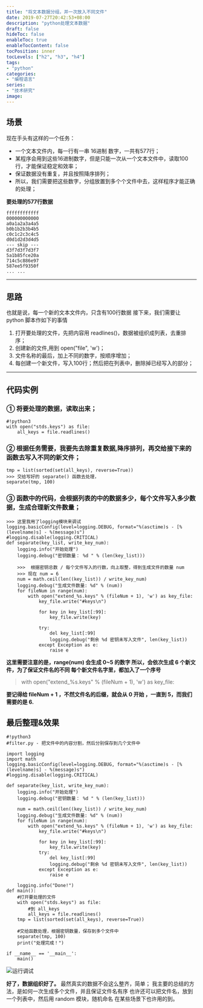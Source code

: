 ```yaml
---
title: "将文本数据分组，并一次放入不同文件"
date: 2019-07-27T20:42:53+08:00
description: "python处理文本数据"
draft: false
hideToc: false
enableToc: true
enableTocContent: false
tocPosition: inner
tocLevels: ["h2", "h3", "h4"]
tags:
- "python"
categories:
- "编程语言"
series:
- "技术研究"
image: 
---
```


## 场景
现在手头有这样的一个任务：

- 一个文本文件内，每一行有一串 16进制 数字，一共有577行；
- 某程序会用到这些16进制数字，但是只能一次从一个文本文件中，读取100行，才能保证稳定和效率；
- 保证数据没有重复，并且按照降序排列；
- 所以，我们需要把这些数字，分组放置到多个个文件中去，这样程序才能正确的处理；

**要处理的577行数据**

```
ffffffffffff
000000000000
a0a1a2a3a4a5
b0b1b2b3b4b5
c0c1c2c3c4c5
d0d1d2d3d4d5
--- skip ---
d3f7d3f7d3f7
5a1b85fce20a
714c5c886e97
587ee5f9350f
... ...
```



---


## 思路
也就是说，每一个新的文本文件内，只含有100行数据
接下来，我们需要让 python 脚本作如下的事情

1. 打开要处理的文件，先把内容用 readlines()，数据被组织成列表，去重排序；
2. 创建新的文件,用到 open("file", 'w')；
3. 文件名称的最后，加上不同的数字，按顺序增加；
4. 每创建一个新文件，写入100行；然后把在列表中，删除掉已经写入的部分；

---

## 代码实例
### ① 将要处理的数据，读取出来；

```
#!python3
with open("stds.keys") as file: 
	all_keys = file.readlines()
```

### ② 根据任务需要，我要先去除重复数据,降序排列，再交给接下来的函数去写入不同的新文件；

```
tmp = list(sorted(set(all_keys), reverse=True))
>>> 交给写好的 separate() 函数去处理，
separate(tmp, 100)                                           
```

### ③ 函数中的代码，会根据列表的中的数据多少，每个文件写入多少数据，生成合理新文件数量；

```
>>> 这里我用了logging模块来调试
logging.basicConfig(level=logging.DEBUG, format="%(asctime)s - [%(levelname)s] - %(message)s")
#logging.disable(logging.CRITICAL)
def separate(key_list, write_key_num):
	logging.info("开始处理")
	logging.debug("密钥数量： %d " % (len(key_list)))

	>>>  根据密钥总数 / 每个文件写入的行数，向上取整，得到生成文件的数量 num
    >>> 现在 num = 6
	num = math.ceil(len((key_list)) / write_key_num)
    logging.debug("生成文件数量: %d" % (num))
	for fileNum in range(num):
		with open("extend_%s.keys" % (fileNum + 1), 'w') as key_file:
			key_file.write("#keys\n")
			
			for key in key_list[:99]:
				key_file.write(key)

			try:
				del key_list[:99]
				logging.debug("剩余 %d 密钥未写入文件", len(key_list))
			except Exception as e:
				raise e
```

**这里需要注意的是，range(num) 会生成 0~5 的数字
所以，会依次生成 6 个新文件，为了保证文件名的不同
每个新文件名字里，都加入了一个序号**

> with open("extend_%s.keys" % (fileNum + 1), 'w') as key_file:

**要记得给 fileNum + 1 ，不然文件名的后缀，就会从 0 开始 ，一直到 5，而我们需要的是 6.**

## 最后整理&效果

```
#!python3
#filter.py - 把文件中的内容分割，然后分别保存到几个文件中

import logging
import math
logging.basicConfig(level=logging.DEBUG, format="%(asctime)s - [%(levelname)s] - %(message)s")
#logging.disable(logging.CRITICAL)

def separate(key_list, write_key_num):
	logging.info("开始处理")
	logging.debug("密钥数量： %d " % (len(key_list)))
	
	num = math.ceil(len((key_list)) / write_key_num)
	logging.debug("生成文件数量: %d" % (num))
	for fileNum in range(num):
		with open("extend_%s.keys" % (fileNum + 1), 'w') as key_file:
			key_file.write("#keys\n")

			for key in key_list[:99]:
				key_file.write(key)
			try:
				del key_list[:99]
				logging.debug("剩余 %d 密钥未写入文件", len(key_list))
			except Exception as e:
				raise e
			
	logging.info("Done!")
def main():
	#打开要处理的文件
	with open("stds.keys") as file:
		#到 all_keys 
		all_keys = file.readlines()
	tmp = list(sorted(set(all_keys), reverse=True))

	#交给函数处理，根据密钥数量，保存到多个文件中
	separate(tmp, 100)
	print("处理完成！")

if __name__ == '__main__':
	main()
```

![运行调试](https://ae01.alicdn.com/kf/U496ae26efa2c40aab8a59c566176be3cO.png)

**好了，数据组织好了。**
最然真实的数据不会这么整齐，简单；
我主要的总结的方法，是如何一次生成多个文件，并且保证文件名有序
也许还可以把文件名，放到一个列表中，然后用 random 模块，随机命名
在某些场景下也许用的到。